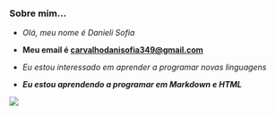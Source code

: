 ###     Sobre mim...
- _Olá, meu nome é Danieli Sofia_

- **Meu email é carvalhodanisofia349@gmail.com**
- <i>Eu estou interessado em aprender a programar novas linguagens<i/>
- <b>Eu estou aprendendo a programar em Markdown e HTML</b> 
  
 ![](https://img.shields.io/badge/Instagram-E4405F?style=for-the-badge&logo=instagram&logoColor=white)
